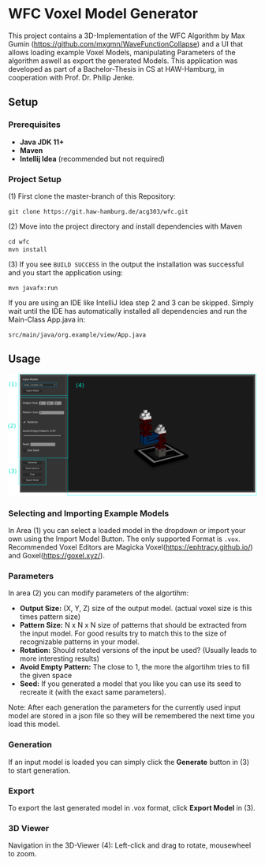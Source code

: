 # WFC Voxel Model Generator  
This project contains a 3D-Implementation of the WFC Algorithm by Max Gumin 
(https://github.com/mxgmn/WaveFunctionCollapse) and a UI that allows
loading example Voxel Models, manipulating Parameters of the algorithm aswell 
as export the generated Models. This application was developed as part of a Bachelor-Thesis
in CS at HAW-Hamburg, in cooperation with Prof. Dr. Philip Jenke.

## Setup
### Prerequisites
* **Java JDK 11+** 
* **Maven** 
* **Intellij Idea** (recommended but not  required)
### Project Setup
(1) First clone the master-branch of this Repository:  
```
git clone https://git.haw-hamburg.de/acg303/wfc.git
```
(2) Move into the project directory and install dependencies with Maven
```
cd wfc
mvn install
```
(3) If you see `BUILD SUCCESS` in the output the installation was successful and you
start the application using:
```
mvn javafx:run
```
If you are using an IDE like IntelliJ Idea step 2 and 3 can be skipped. Simply wait until
the IDE has automatically installed all dependencies and run the Main-Class App.java in:
```
src/main/java/org.example/view/App.java
```
## Usage 
![test](./Screenshot.png)
### Selecting and Importing Example Models
In Area (1) you can select a loaded model in the dropdown or import your own using the
Import Model Button. The only supported Format is `.vox`. Recommended Voxel Editors are 
Magicka Voxel(https://ephtracy.github.io/) and Goxel(https://goxel.xyz/). 
### Parameters
In area (2) you can modify parameters of the algortihm:
* **Output Size:** (X, Y, Z) size of the output model. (actual voxel size is this times pattern size)
* **Pattern Size:** N x N x N size of patterns that should be extracted from the input model. 
For good results try to match this to the size of recognizable patterns in your model.
* **Rotation:** Should rotated versions of the input be used? (Usually leads to more interesting results)
* **Avoid Empty Pattern:** The close to 1, the more the algortihm tries to fill the given space
* **Seed:** If you generated a model that you like you can use its seed to recreate it
(with the exact same parameters).   

Note: After each generation the parameters for the currently used input model are stored in a json file
so they will be remembered the next time you load this model.
### Generation
If an input model is loaded you can simply click the **Generate** button in (3) to start generation.
### Export
To export the last generated model in .vox format, click **Export Model** in (3).
### 3D Viewer
Navigation in the 3D-Viewer (4): Left-click and drag to rotate, mousewheel to zoom.